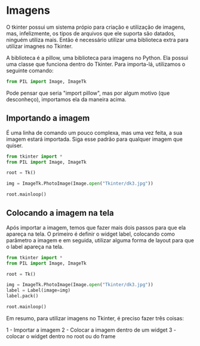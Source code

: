 # Imagens

O tkinter possui um sistema própio para criação e utilização de imagens, mas, infelizmente, os tipos de arquivos que ele 
suporta são datados, ninguém utiliza mais. Então é necessário utilizar uma biblioteca extra para utilizar imagnes no Tkinter.

A biblioteca é a pillow, uma biblioteca para imagens no Python. Ela possui uma classe que funciona dentro do Tkinter. Para importa-lá, utilizamos o seguinte comando:

``` Python
from PIL import Image, ImageTk
```

Pode pensar que seria "import pillow", mas por algum motivo (que desconheço), importamos ela da maneira acima.

## Importando a imagem

É uma linha de comando um pouco complexa, mas uma vez feita, a sua imagem estará importada. Siga esse padrão para qualquer imagem
que quiser.

``` Python
from tkinter import *
from PIL import Image, ImageTk

root = Tk()

img = ImageTk.PhotoImage(Image.open("Tkinter/dk3.jpg"))

root.mainloop()
```

## Colocando a imagem na tela

Após importar a imagem, temos que fazer mais dois passos para que ela apareça na tela. O primeiro é definir o widget label, colocando 
como parâmetro a imagem e em seguida, utilizar alguma forma de layout para que o label apareça na tela.

``` Python
from tkinter import *
from PIL import Image, ImageTk

root = Tk()

img = ImageTk.PhotoImage(Image.open("Tkinter/dk3.jpg"))
label = Label(image=img)
label.pack()

root.mainloop()
```

Em resumo, para utilizar imagens no Tkinter, é preciso fazer três coisas:

1 - Importar a imagem
2 - Colocar a imagem dentro de um widget
3 - colocar o widget dentro no root ou do frame
